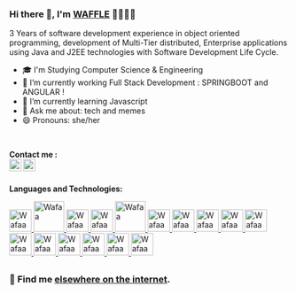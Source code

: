 
### Hi there 👋, I'm [WAFFLE](https://github.com/WaffIee) 👩‍💻🇲🇦

3 Years of software development experience in object oriented programming, development of Multi-Tier distributed, Enterprise applications using Java and J2EE technologies with Software Development Life Cycle. 

- 🎓 I'm Studying Computer Science & Engineering 
- 🔭 I’m currently working Full Stack Development : SPRINGBOOT and ANGULAR !
- 🌱 I’m currently learning Javascript
- 💬 Ask me about: tech and memes
- 😄 Pronouns: she/her

<br/>
<!-- 
<a href="https://www.linkedin.com/in/bajjoukwafaa/">
  <img align="left" alt="Wafaa's Linkedin" width="22px" src="https://cdn.jsdelivr.net/npm/simple-icons@v3/icons/linkedin.svg" />
</a>

<a href="">
  <img align="left" alt="Wafaa's Telegram" width="22px" src="https://cdn.jsdelivr.net/npm/simple-icons@v3/icons/telegram.svg" />
</a>
-->

**Contact me :** 
<br/>
<a href="https://github.com/WaffIee">
  <img align="left" alt="Wafaa Twitter" width="22px" src="https://img.icons8.com/fluency/48/000000/twitter.png" />
</a>
<a href="mailto:bajjouk.wafaa.12@gmail.com">
  <img align="left" alt="Wafaa's Email" width="22px" src="https://img.icons8.com/color/48/000000/gmail-new.png"/>
</a>
 

<br />


**Languages and Technologies:**
<br/>
<p float="left">
 <a href="https://www.java.com/">
<img alt="Wafaa" src="https://devstickers.com/assets/img/pro/7kaq.png" width="40">
 </a>
  
   <a href="https://spring.io/projects/spring-boot">
<img alt="Wafaa" src="https://e4developer.com/wp-content/uploads/2018/01/spring-boot.png" width="55">
 </a>
  

 <a href="https://www.android.com/">
<img alt="Wafaa" src="https://devstickers.com/assets/img/pro/zl8i.png" width="40">
 </a>
 <a href="https://angular.io">
<img alt="Wafaa" src="https://upload.wikimedia.org/wikipedia/commons/thumb/c/cf/Angular_full_color_logo.svg/2048px-Angular_full_color_logo.svg.png" width="40">
 </a>
   <a href="https://www.php.net">
<img alt="Wafaa" src="https://prabidhilabs.com/wp-content/uploads/2018/06/php-e8c6425acd65e1cbc012639ad25598c7.png" width="55">
 </a>
 <a href="https://en.wikipedia.org/wiki/HTML">
<img alt="Wafaa" src="https://devstickers.com/assets/img/pro/iqm9.png" width="40">
 </a>
 <a href="https://en.wikipedia.org/wiki/CCS3">
<img alt="Wafaa" src="https://devstickers.com/assets/img/pro/8pnd.png" width="40">
  </a>
 <a href="https://en.wikipedia.org/wiki/JavaScript">
<img alt="Wafaa" src="https://devstickers.com/assets/img/pro/i4eg.png" width="40">
  </a>
 <a href="https://reactjs.org/">
<img alt="Wafaa" src="https://devstickers.com/assets/img/pro/z392.png" width="40">
  </a>
 <a href="https://nodejs.org/en/">
<img alt="Wafaa" src="https://devstickers.com/assets/img/pro/iuw5.png" width="40">
  </a>
 <a href="https://www.typescriptlang.org">
<img alt="Wafaa" src="https://devstickers.com/assets/img/pro/tzgi.png" width="40">
  </a>
 <a href="https://kotlinlang.org/">
<img alt="Wafaa" src="https://devstickers.com/assets/img/pro/g2sh.png" width="40">
  </a>
   <a href="https://en.wikipedia.org/wiki/CPP">
<img alt="Wafaa" src="https://upload.wikimedia.org/wikipedia/commons/thumb/1/18/ISO_C%2B%2B_Logo.svg/306px-ISO_C%2B%2B_Logo.svg.png" width="40">
  </a>
<!--  <a href="https://git-scm.com/">
<img alt="Wafaa" src="https://devstickers.com/assets/img/pro/apiv.png" width="40">
  </a> -->
 <a href="https://code.visualstudio.com/">
<img alt="Wafaa" src="https://devstickers.com/assets/img/pro/saxu.png" width="40">
  </a>


<a href="https://www.adobe.com/products/photoshop.html">
<img alt="Wafaa" src="https://devstickers.com/assets/img/pro/k176.png" width="40">
  </a>
 <a href="https://www.adobe.com/products/illustrator.html">
<img alt="Wafaa" src="https://devstickers.com/assets/img/pro/y4b0.png" width="40">
  </a>
</p>

##
### 💬 Find me [elsewhere on the internet]("https://wafflle.netlify.app").
